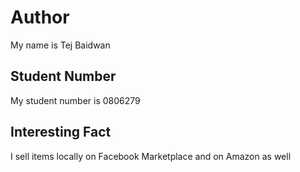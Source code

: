 # Author

My name is Tej Baidwan

## Student Number

My student number is 0806279

## Interesting Fact

I sell items locally on Facebook Marketplace and on Amazon as well

